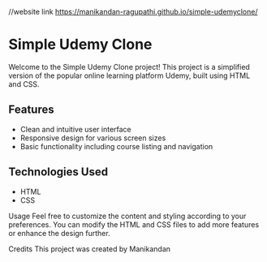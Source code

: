 //website link
https://manikandan-ragupathi.github.io/simple-udemyclone/
# Simple Udemy Clone

Welcome to the Simple Udemy Clone project! This project is a simplified version of the popular online learning platform Udemy, built using HTML and CSS.



## Features

- Clean and intuitive user interface
- Responsive design for various screen sizes
- Basic functionality including course listing and navigation

## Technologies Used

- HTML
- CSS



Usage
Feel free to customize the content and styling according to your preferences. You can modify the HTML and CSS files to add more features or enhance the design further.

Credits
This project was created by Manikandan

